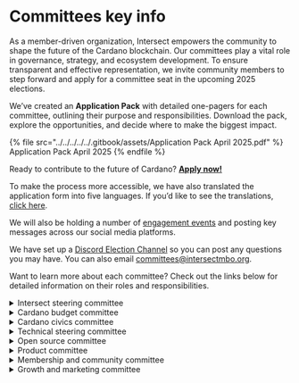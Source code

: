 # Committees key info

As a member-driven organization, Intersect empowers the community to shape the future of the Cardano blockchain. Our committees play a vital role in governance, strategy, and ecosystem development. To ensure transparent and effective representation, we invite community members to step forward and apply for a committee seat in the upcoming 2025 elections.

We’ve created an **Application Pack** with detailed one-pagers for each committee, outlining their purpose and responsibilities. Download the pack, explore the opportunities, and decide where to make the biggest impact.

{% file src="../../../../../.gitbook/assets/Application Pack April 2025.pdf" %}
Application Pack April 2025
{% endfile %}

Ready to contribute to the future of Cardano? [**Apply now!**](https://members.intersectmbo.org/dashboard/voting)

To make the process more accessible, we have also translated the application form into five languages. If you’d like to see the translations, [click here](application-form-translations/).

We will also be holding a number of [engagement events](intersect-committee-elections-x-space-events.md) and posting key messages across our social media platforms.

We have set up a [Discord Election Channel](https://discord.com/channels/1136727663583698984/1270677346743222337) so you can post any questions you may have. You can also email [committees@intersectmbo.org](mailto:committees@intersectmbo.org).

Want to learn more about each committee? Check out the links below for detailed information on their roles and responsibilities.

<details>

<summary>Intersect steering committee</summary>

**Committee overview**: The Intersect steering committee (ISC) is a key platform for collaboration, bringing together Intersect committee chairs, the leadership team, and four elected community members. The meetings are held weekly, following a bi-weekly cadence:

* **Intersect Governance Focus** - Led by the leadership team, focusing on the organisational strategy of Intersect.
* **Committee Focus** - Meetings are facilitated by the Committee Chairs, highlighting any specific committee initiatives, risks/issues, or updates etc.

**Number of seats open for election**: 2

</details>

<details>

<summary>Cardano budget committee</summary>

**Committee overview**: The budget committee is an advisory committee that brings together relevant stakeholders from the Cardano Ecosystem. Its purpose is to use these individuals' knowledge and observations to provide guidance, support, and oversight for Cardano’s annual budget processes.

**Number of seats open for election**: 5

To learn more about the committee, click this [link](https://committees.docs.intersectmbo.org/intersect-budget-committee).

</details>

<details>

<summary>Cardano civics committee</summary>

**Committee overview:** The Cardano civics committee ensures that Cardano's governance is accessible, fair, and transparent. It provides facilitation and oversight to the Cardano community on governance. This includes developing and facilitating processes that engage the wider Cardano community in governance and coordinating with subject matter experts where needed.

**Number of seats open for election**: 6

To learn more about the committee, click this [link](https://committees.docs.intersectmbo.org/intersect-civics-committee).

</details>

<details>

<summary>Technical steering committee</summary>

**Committee overview:** The technical steering committee ensures that Cardano's governance is based on sound technical awareness and best practices. TSC provides oversight for delivery from continuity suppliers, facilitates peer review of technical recommendations put forth by other committees, and recommends actions for managing the technical project backlog.

**Number of seats open for election**: 5

To learn more about the committee, click this [link](https://committees.docs.intersectmbo.org/intersect-technical-steering-committee).

</details>

<details>

<summary>Open source committee</summary>

**Committee overview**: The open source committee is a decision-making committee that brings together relevant stakeholders from the Cardano Ecosystem. The purpose of the OSC is to use the knowledge and observations of these committee members to provide guidance, support, and oversight for Intersect's open source initiatives, ensuring alignment with overall business objectives.

**Number of seats open for election**: 5

To learn more about the committee, click this [link](https://committees.docs.intersectmbo.org/intersect-open-source-committee).

</details>

<details>

<summary>Product committee</summary>

**Committee Overview**: The product committee manages the scope and roadmap for Cardano development, covering areas such as Continuity (maintenance, upgrades, core development), features, research, and non-technical categories like marketing. It ensures alignment with Cardano’s strategic goals and drives innovation across the ecosystem.

**Number of seats open for election**: 3

To learn more about the committee, click this [link](https://committees.docs.intersectmbo.org/intersect-product-committee).

</details>

<details>

<summary>Membership and community committee</summary>

**Committee Overview**: The Membership and community committee (MCC) enhances Intersect’s value by overseeing community grants, outreach, and education in the Cardano budget. It serves as a knowledge hub, fostering connections and advising Intersect on membership growth, community support, and events.

**Number of seats open for election**: 5

To learn more about the committee, click this [link](https://committees.docs.intersectmbo.org/intersect-membership-community-committee).

</details>

<details>

<summary>Growth and marketing committee</summary>

**Committee overview**: The growth and marketing committee (GMC) is a strategic planning and decision-making body that brings together founding entities of the Cardano blockchain ecosystem and a diverse group of experienced marketing professionals. Dedicated to advancing innovative and impactful marketing and ecosystem growth strategies, the GMC is committed to attracting, empowering, and directing global marketing initiatives, breaking traditional boundaries that promote the Cardano ecosystem's decentralization, growth, and widespread adoption.

**Number of seats open for election**: 5

To learn more about the committee, click this [link](https://committees.docs.intersectmbo.org/intersect-growth-marketing-committee).

</details>
